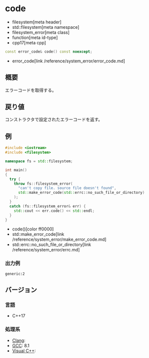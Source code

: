# code
* filesystem[meta header]
* std::filesystem[meta namespace]
* filesystem_error[meta class]
* function[meta id-type]
* cpp17[meta cpp]

```cpp
const error_code& code() const noexcept;
```
* error_code[link /reference/system_error/error_code.md]

## 概要
エラーコードを取得する。


## 戻り値
コンストラクタで設定されたエラーコードを返す。


## 例
```cpp example
#include <iostream>
#include <filesystem>

namespace fs = std::filesystem;

int main()
{
  try {
    throw fs::filesystem_error(
      "can't copy file. source file doesn't found",
      std::make_error_code(std::errc::no_such_file_or_directory)
    );
  }
  catch (fs::filesystem_error& err) {
    std::cout << err.code() << std::endl;
  }
}
```
* code()[color ff0000]
* std::make_error_code[link /reference/system_error/make_error_code.md]
* std::errc::no_such_file_or_directory[link /reference/system_error/errc.md]

### 出力例
```
generic:2
```

## バージョン
### 言語
- C++17

### 処理系
- [Clang](/implementation.md#clang):
- [GCC](/implementation.md#gcc): 8.1
- [Visual C++](/implementation.md#visual_cpp):
